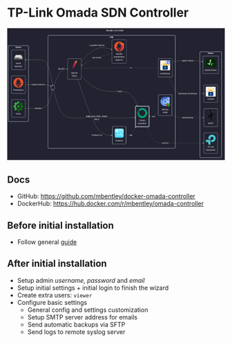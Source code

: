 # TP-Link Omada SDN Controller

![diagram](../../docs/diagrams/out/apps/omada-controller.png)

## Docs

- GitHub: <https://github.com/mbentley/docker-omada-controller>
- DockerHub: <https://hub.docker.com/r/mbentley/omada-controller>

## Before initial installation

- Follow general [guide](../../docs/Checklist%20for%20new%20docker-apps.md)

## After initial installation

- Setup admin _username_, _password_ and _email_
- Setup initial settings + initial login to finish the wizard
- Create extra users: `viewer`
- Configure basic settings
    - General config and settings customization
    - Setup SMTP server address for emails
    - Send automatic backups via SFTP
    - Send logs to remote syslog server
